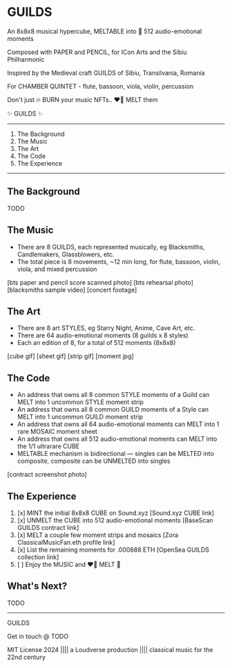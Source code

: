 # GUILDS

An 8x8x8 musical hypercube, MELTABLE into 💙 512 audio-emotional moments

Composed with PAPER and PENCIL, for ICon Arts and the Sibiu Philharmonic

Inspired by the Medieval craft GUILDS of Sibiu, Transilvania, Romania

For CHAMBER QUINTET - flute, bassoon, viola, violin, percussion

Don't just 🔥 BURN your music NFTs.. ❤️‍🔥 MELT them

✨ GUILDS ✨

---

1. The Background
2. The Music
3. The Art
4. The Code
5. The Experience

---

## The Background

TODO

## The Music

- There are 8 GUILDS, each represented musically, eg Blacksmiths, Candlemakers, Glassblowers, etc.
- The total piece is 8 movements, ~12 min long, for flute, bassoon, violin, viola, and mixed percussion

[bts paper and pencil score scanned photo]
[bts rehearsal photo]
[blacksmiths sample video]
[concert footage]

## The Art

- There are 8 art STYLES, eg Starry Night, Anime, Cave Art, etc.
- There are 64 audio-emotional moments (8 guilds x 8 styles)
- Each an edition of 8, for a total of 512 moments (8x8x8)

[cube gif]
[sheet gif]
[strip gif]
[moment jpg]

## The Code

- An address that owns all 8 common STYLE moments of a Guild can MELT into 1 uncommon STYLE moment strip
- An address that owns all 8 common GUILD moments of a Style can MELT into 1 uncommon GUILD moment strip
- An address that owns all 64 audio-emotional moments can MELT into 1 rare MOSAIC moment sheet
- An address that owns all 512 audio-emotional moments can MELT into the 1/1 ultrarare CUBE
- MELTABLE mechanism is bidirectional — singles can be MELTED into composite, composite can be UNMELTED into singles

[contract screenshot photo]

## The Experience

1. [x] MINT the initial 8x8x8 CUBE on Sound.xyz [Sound.xyz CUBE link]
2. [x] UNMELT the CUBE into 512 audio-emotional moments [BaseScan GUILDS contract link]
3. [x] MELT a couple few moment strips and mosaics [Zora ClassicalMusicFan.eth profile link]
4. [x] List the remaining moments for .000888 ETH [OpenSea GUILDS collection link]
5. [ ] Enjoy the MUSIC and ❤️‍🔥 MELT 🫠

## What's Next?

TODO

---

GUILDS

Get in touch @ TODO

MIT License 2024 |||| a Loudverse production |||| classical music for the 22nd century
